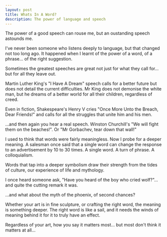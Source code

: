 ```yaml
---
layout: post
title: Whats In A Word?
description: The power of language and speech
---
```


The power of a good speech can rouse me, but an oustanding speech astounds me.

I've never been someone who listens deeply to language, but that changed not too long ago. It happened when I learnt of the power of a word, of a phrase... of the right suggestion.

Sometimes the greatest speeches are great not just for what they call for... but for all they leave out.

Martin Luther King's "I Have A Dream" speech calls for a better future but does not detail the current difficulties. Mr King does not demonise the white man, but he dreams of a better world for all their children, regardless of creed.

Even in fiction, Shakespeare's Henry V cries "Once More Unto the Breach, Dear Friends!" and calls for all the struggles that unite him and his men.

...and then again you hear a real speech. Winston Churchill's "We will fight them on the beaches!". Or "Mr Gorbachev, tear down that wall!"

I used to think that words were fairly meaningless. Now I probe for a deeper meaning. A salesman once said that a single word can change the response to an advertisement by 10 to 30 times. A single word. A turn of phrase. A colloquialism.

Words that tap into a deeper symbolism draw their strength from the tides of culture, our experience of life and mythology.

I once heard someone ask, "Have you heard of the boy who cried wolf?"... and quite the cutting remark it was.

...and what about the myth of the phoenix, of second chances?

Whether your art is in fine sculpture, or crafting the right word, the meaning is something deeper. The right word is like a sail, and it needs the winds of meaning behind it for it to truly have an effect.

Regardless of your art, how you say it matters most... but most don't think it matters at all...